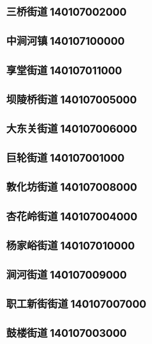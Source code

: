# 三桥街道 140107002000
# 中涧河镇 140107100000
# 享堂街道 140107011000
# 坝陵桥街道 140107005000
# 大东关街道 140107006000
# 巨轮街道 140107001000
# 敦化坊街道 140107008000
# 杏花岭街道 140107004000
# 杨家峪街道 140107010000
# 涧河街道 140107009000
# 职工新街街道 140107007000
# 鼓楼街道 140107003000
